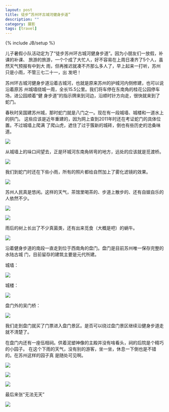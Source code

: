 ```yaml
---
layout: post
title: 徒步“苏州环古城河健身步道”
description: ""
category: 摄影
tags: [travel]
---
```


{% include JB/setup %}

儿子暑假小队活动定为了“徒步苏州环古城河健身步道”。因为小朋友们一放假，补课的补课、
旅游的旅游，一个个成了大忙人，好不容易在上周日凑齐了5个人，虽然天气预报有中到大
雨，但再推迟就凑不齐那么多人了，早上起来一打听，苏州只是小雨，不管三七二十一，出
发吧！

苏州环古城河健身步道沿着古城河，也就是原来苏州的护城河内侧修建，也可以说沿着原苏
州城墙绕城一周，全长15.5公里。我们将车停在东南角的桂花公园停车场，进公园顺着“健
身步道”的指示牌来到河边，沿顺时针方向走，很快就来到了蛇门。

春秋时吴国建苏州城，那时蛇门就是八门之一。现在有一段城墙、城楼和一道水上的拱门。
这些应该是近年重建的，因为网上查到2011年时还在考证蛇门的具体位置。不过城墙上爬满
了爬山虎，遮住了过于簇新的城砖，倒也有些历史的沧桑味道。

![](http://ww3.sinaimg.cn/large/006tNbRwgw1f5i60wtja6j30np0zktee.jpg)

从城墙上的垛口间望去，正是环城河东南角转弯的地方，远处的应该就是觅渡桥。

![](http://ww2.sinaimg.cn/large/006tNbRwgw1f5i68tb5lgj30zk0npwkr.jpg)

我们到蛇门时还在下些小雨，所有的照片都给自然加上了雾化滤镜的效果。

![](http://ww4.sinaimg.cn/large/006tNbRwgw1f5i6dvn2c4j30np0zkdkd.jpg)

苏州人民真是悠闲。这样的天气，茶馆里喝茶的、步道上散步的、还有自娱自乐的人依然不少。

![](http://ww3.sinaimg.cn/large/006tNbRwgw1f5i6fd71ggj30zk0zkn6j.jpg)

![](http://ww4.sinaimg.cn/large/006tNbRwgw1f5i6hup3noj30zk0zk7ef.jpg)

雨后的树上长出了不少真菌类，还有出来觅食（大概是吧）的蜗牛。

![](http://ww2.sinaimg.cn/large/006tNbRwgw1f5i6mnrpe8j30np0zkdks.jpg)

沿着健身步道的南段一直走到位于西南角的盘门。盘门是目前苏州唯一保存完整的水陆古城
门，目前留存的建筑主要是元代所建。

城墙：

![](http://ww2.sinaimg.cn/large/006tNbRwgw1f5i6rbxkw7j30zk0nqtga.jpg)

城楼：

![](http://ww4.sinaimg.cn/large/006tNbRwgw1f5i6rrulwrj30zk0npaev.jpg)

盘门外的吴门桥：

![](http://ww3.sinaimg.cn/large/006tNbRwgw1f5i6shhp3aj30zk0npwlg.jpg)

我们走到盘门就买了门票进入盘门景区。是否可以绕过盘门景区继续沿健身步道走就不清楚了。

在盘门内还有一座伍相祠。供着泥塑神像的主殿并没有啥看头，祠的后院是个精巧的小园子。
在这个下雨的天气，没有别的游客，坐一坐，休息一下倒也是不错的。在苏州这样的园子真
是随处可见啊。

![](http://ww2.sinaimg.cn/large/006tNbRwgw1f5i727v653j30zk0npjyn.jpg)

![](http://ww2.sinaimg.cn/large/006tNbRwgw1f5i72jmm4hj30zk0npk23.jpg)

![](http://ww4.sinaimg.cn/large/006tNbRwgw1f5i72ytu6qj30np0zkn1n.jpg)

最后来张“无法无天”

![](http://ww1.sinaimg.cn/large/006tNbRwgw1f5i73dgxkgj30zk0npaf5.jpg)





